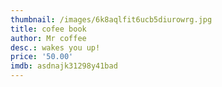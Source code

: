 ```yaml
---
thumbnail: /images/6k8aqlfit6ucb5diurowrg.jpg
title: cofee book
author: Mr coffee
desc.: wakes you up!
price: '50.00'
imdb: asdnajk31298y41bad
---
```


